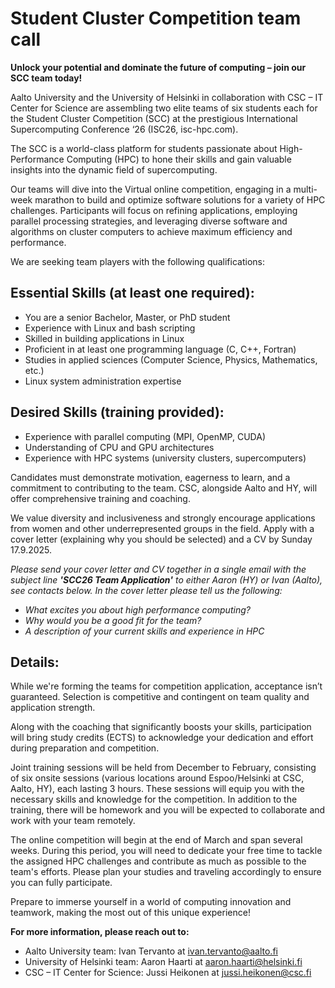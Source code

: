 # Student Cluster Competition team call

**Unlock your potential and dominate the future of computing – join our SCC team today\!**

Aalto University and the University of Helsinki in collaboration with CSC – IT Center for Science are assembling two elite teams of six students each for the Student Cluster Competition (SCC) at the prestigious International Supercomputing Conference ‘26 (ISC26, isc-hpc.com).

The SCC is a world-class platform for students passionate about High-Performance Computing (HPC) to hone their skills and gain valuable insights into the dynamic field of supercomputing.

Our teams will dive into the Virtual online competition, engaging in a multi-week marathon to build and optimize software solutions for a variety of HPC challenges. Participants will focus on refining applications, employing parallel processing strategies, and leveraging diverse software and algorithms on cluster computers to achieve maximum efficiency and performance.

We are seeking team players with the following qualifications:

## Essential Skills (at least one required):

* You are a senior Bachelor, Master, or PhD student  
* Experience with Linux and bash scripting  
* Skilled in building applications in Linux  
* Proficient in at least one programming language (C, C++, Fortran)  
* Studies in applied sciences (Computer Science, Physics, Mathematics, etc.)  
* Linux system administration expertise

## Desired Skills (training provided):

* Experience with parallel computing (MPI, OpenMP, CUDA)  
* Understanding of CPU and GPU architectures  
* Experience with HPC systems (university clusters, supercomputers)

Candidates must demonstrate motivation, eagerness to learn, and a commitment to contributing to the team. CSC, alongside Aalto and HY, will offer comprehensive training and coaching.

We value diversity and inclusiveness and strongly encourage applications from women and other underrepresented groups in the field. Apply with a cover letter (explaining why you should be selected) and a CV by Sunday 17.9.2025.

*Please send your cover letter and CV together in a single email with the subject line **'SCC26 Team Application'** to either Aaron (HY) or Ivan (Aalto), see contacts below. In the cover letter please tell us the following:*

* *What excites you about high performance computing?*  
* *Why would you be a good fit for the team?*  
* *A description of your current skills and experience in HPC*

## Details:

While we're forming the teams for competition application, acceptance isn’t guaranteed. Selection is competitive and contingent on team quality and application strength.

Along with the coaching that significantly boosts your skills, participation will bring study credits (ECTS) to acknowledge your dedication and effort during preparation and competition.

Joint training sessions will be held from December to February, consisting of six onsite sessions (various locations around Espoo/Helsinki at CSC, Aalto, HY), each lasting 3 hours. These sessions will equip you with the necessary skills and knowledge for the competition. In addition to the training, there will be homework and you will be expected to collaborate and work with your team remotely.

The online competition will begin at the end of March and span several weeks. During this period, you will need to dedicate your free time to tackle the assigned HPC challenges and contribute as much as possible to the team's efforts. Please plan your studies and traveling accordingly to ensure you can fully participate.

Prepare to immerse yourself in a world of computing innovation and teamwork, making the most out of this unique experience\!

**For more information, please reach out to:**

* Aalto University team: Ivan Tervanto at ivan.tervanto@aalto.fi  
* University of Helsinki team: Aaron Haarti at aaron.haarti@helsinki.fi  
* CSC – IT Center for Science: Jussi Heikonen at jussi.heikonen@csc.fi

